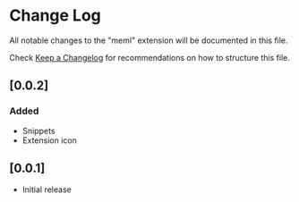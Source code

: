 # Change Log

All notable changes to the "meml" extension will be documented in this file.

Check [Keep a Changelog](http://keepachangelog.com/) for recommendations on how to structure this file.

## [0.0.2]

### Added

- Snippets
- Extension icon

## [0.0.1]

- Initial release
